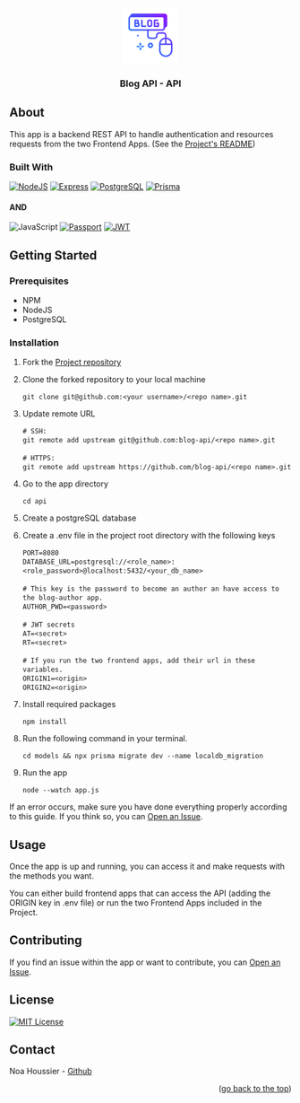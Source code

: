 <a id="top"></a>

<div align="center">
    <a href="https://github.com/NestorNebula/blog-api/tree/api">
        <img src="../blog-user/public/blog.png" alt="Project Logo" width="100" height="100" />
    </a>
    
<h3>Blog API - API</h3>
</div>

## About

This app is a backend REST API to handle authentication and resources requests from the two Frontend Apps. (See the [Project's README](https://github.com/NestorNebula/blog-api#readme))

### Built With

[![NodeJS](https://skillicons.dev/icons?i=nodejs&theme=light)](https://nodejs.org/)
[![Express](https://skillicons.dev/icons?i=express&theme=light)](https://expressjs.com/)
[![PostgreSQL](https://skillicons.dev/icons?i=postgresql&theme=light)](https://www.postgresql.org/)
[![Prisma](https://skillicons.dev/icons?i=prisma)](https://www.prisma.io/)

#### AND

![JavaScript](https://shields.io/badge/JavaScript-F7DF1E?logo=JavaScript&logoColor=white&style=for-the-badge)
[![Passport](https://img.shields.io/badge/-Passport-34E27A?style=for-the-badge&logo=passport&logoColor=white)](https://www.passportjs.org/)
[![JWT](https://img.shields.io/badge/-JWT-000?style=for-the-badge&logo=JSON-Web-Tokens&logoColor=white)](https://jwt.io/)

## Getting Started

### Prerequisites

- NPM
- NodeJS
- PostgreSQL

### Installation

1. Fork the [Project repository](https://github.com/NestorNebula/blog-api)
2. Clone the forked repository to your local machine
   ```
   git clone git@github.com:<your username>/<repo name>.git
   ```
3. Update remote URL

   ```
   # SSH:
   git remote add upstream git@github.com:blog-api/<repo name>.git

   # HTTPS:
   git remote add upstream https://github.com/blog-api/<repo name>.git
   ```

4. Go to the app directory
   ```
   cd api
   ```
5. Create a postgreSQL database
6. Create a .env file in the project root directory with the following keys

   ```
   PORT=8080
   DATABASE_URL=postgresql://<role_name>:<role_password>@localhost:5432/<your_db_name>

   # This key is the password to become an author an have access to the blog-author app.
   AUTHOR_PWD=<password>

   # JWT secrets
   AT=<secret>
   RT=<secret>

   # If you run the two frontend apps, add their url in these variables.
   ORIGIN1=<origin>
   ORIGIN2=<origin>
   ```

7. Install required packages
   ```
   npm install
   ```
8. Run the following command in your terminal.
   ```
   cd models && npx prisma migrate dev --name localdb_migration
   ```
9. Run the app
   ```
   node --watch app.js
   ```

If an error occurs, make sure you have done everything properly according to this guide. If you think so, you can <a href="https://github.com/NestorNebula/blog-api/issues">Open an Issue</a>.

## Usage

Once the app is up and running, you can access it and make requests with the methods you want.

You can either build frontend apps that can access the API (adding the ORIGIN key in .env file) or run the two Frontend Apps included in the Project.

## Contributing

If you find an issue within the app or want to contribute, you can <a href="https://github.com/NestorNebula/blog-api/issues">Open an Issue</a>.

## License

[![MIT License](https://img.shields.io/badge/License-MIT-darkcyan.svg?style=for-the-badge)](https://github.com/NestorNebula/blog-api/blob/main/LICENSE)

## Contact

Noa Houssier - [Github](https://github.com/NestorNebula)

<p align='right'>(<a href='#top'>go back to the top</a>)</p>
